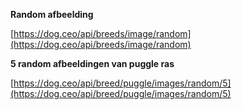 **Random afbeelding**


[https://dog.ceo/api/breeds/image/random](https://dog.ceo/api/breeds/image/random)


**5 random afbeeldingen van puggle ras**

[https://dog.ceo/api/breed/puggle/images/random/5](https://dog.ceo/api/breed/puggle/images/random/5)

